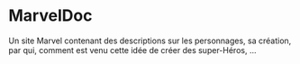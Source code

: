 # MarvelDoc
Un site Marvel contenant des descriptions sur les personnages, sa création, par qui, comment est venu cette idée de créer des super-Héros, ...
